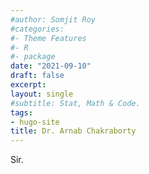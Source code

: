 ```yaml
---
#author: Somjit Roy
#categories:
#- Theme Features
#- R
#- package
date: "2021-09-10"
draft: false
excerpt: 
layout: single
#subtitle: Stat, Math & Code.
tags:
- hugo-site
title: Dr. Arnab Chakraborty
---
```


Sir.